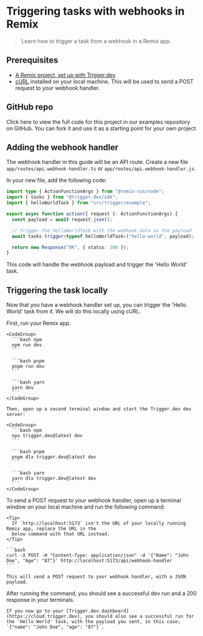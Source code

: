 # Triggering tasks with webhooks in Remix

> Learn how to trigger a task from a webhook in a Remix app.

## Prerequisites

* [A Remix project, set up with Trigger.dev](/guides/frameworks/remix)
* [cURL](https://curl.se/) installed on your local machine. This will be used to send a POST request to your webhook handler.

## GitHub repo

<Card title="View the project on GitHub" icon="GitHub" href="https://github.com/triggerdotdev/examples/tree/main/remix-webhooks">
  Click here to view the full code for this project in our examples repository on GitHub. You can
  fork it and use it as a starting point for your own project.
</Card>

## Adding the webhook handler

The webhook handler in this guide will be an API route. Create a new file `app/routes/api.webhook-handler.ts` or `app/routes/api.webhook-handler.js`.

In your new file, add the following code:

```ts /api/webhook-handler.ts
import type { ActionFunctionArgs } from "@remix-run/node";
import { tasks } from "@trigger.dev/sdk";
import { helloWorldTask } from "src/trigger/example";

export async function action({ request }: ActionFunctionArgs) {
  const payload = await request.json();

  // Trigger the helloWorldTask with the webhook data as the payload
  await tasks.trigger<typeof helloWorldTask>("hello-world", payload);

  return new Response("OK", { status: 200 });
}
```

This code will handle the webhook payload and trigger the 'Hello World' task.

## Triggering the task locally

Now that you have a webhook handler set up, you can trigger the 'Hello World' task from it. We will do this locally using cURL.

<Steps>
  <Step title="Run your Remix app and the Trigger.dev dev server">
    First, run your Remix app.

    <CodeGroup>
      ```bash npm
      npm run dev
      ```

      ```bash pnpm
      pnpm run dev
      ```

      ```bash yarn
      yarn dev
      ```
    </CodeGroup>

    Then, open up a second terminal window and start the Trigger.dev dev server:

    <CodeGroup>
      ```bash npm
      npx trigger.dev@latest dev
      ```

      ```bash pnpm
      pnpm dlx trigger.dev@latest dev
      ```

      ```bash yarn
      yarn dlx trigger.dev@latest dev
      ```
    </CodeGroup>
  </Step>

  <Step title="Trigger the webhook with some dummy data">
    To send a POST request to your webhook handler, open up a terminal window on your local machine and run the following command:

    <Tip>
      If `http://localhost:5173` isn't the URL of your locally running Remix app, replace the URL in the
      below command with that URL instead.
    </Tip>

    ```bash
    curl -X POST -H "Content-Type: application/json" -d '{"Name": "John Doe", "Age": "87"}' http://localhost:5173/api/webhook-handler
    ```

    This will send a POST request to your webhook handler, with a JSON payload.
  </Step>

  <Step title="Check the task ran successfully">
    After running the command, you should see a successful dev run and a 200 response in your terminals.

    If you now go to your [Trigger.dev dashboard](https://cloud.trigger.dev), you should also see a successful run for the 'Hello World' task, with the payload you sent, in this case; `{"name": "John Doe", "age": "87"}`.
  </Step>
</Steps>
